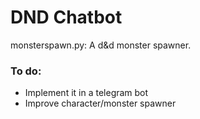 # DND Chatbot
monsterspawn.py: A d&d monster spawner.

### To do:
 - Implement it in a telegram bot
 - Improve character/monster spawner